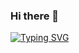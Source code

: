 ### Hi there 👋

[![Typing SVG](https://readme-typing-svg.demolab.com?font=Fira+Code&pause=1000&color=498BF7&center=true&width=435&lines=Arafa+Bechka;always+learnings+things+like%3A+;Machine+Learning;and+Deep+Learning+)](https://git.io/typing-svg)
